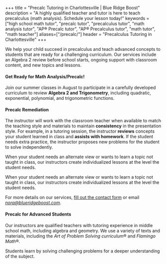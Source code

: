 +++
title = "Precalc Tutoring in Charlottesville | Blue Ridge Boost"
description = "A highly qualified teacher and tutor is here to teach precalculus (math analysis). Schedule your lesson today!"
keywords = ["high school math tutor", "precalc tutor", "precalculus tutor", "math analysis tutor", "AP&reg; Precalc tutor", "AP&reg; Precalculus tutor", "math tutor", "math teacher"]
aliases=["/precalc/"]
header = "Precalculus Tutoring in Charlottesville"
+++

<div class="container">

<div class="row">

<div class="col left">

We help your child succeed in precalculus and teach advanced concepts to students that are ready for a challenging curriculum. Our services include an Algebra 2 review before school starts, ongoing support with classroom content, and new topics and lessons.

<h4> Get Ready for Math Analysis/Precalc! </h4>

Join our summer classes in August to participate in a carefully developed curriculum to review **Algebra 2 and Trigonometry**, including quadratic, exponential, polynomial, and trigonometric functions.

<!-- <b>To secure your spot in one of our review sessions <a href="https://get-ready-for-the-next-school-year-with-math-reviews.cheddarup.com">signup here!</a></b>  -->

<h4> Precalc Remediation </h4>

The instructor will work with the classroom teacher when available to match the teaching style and materials to maintain **consistency** in the presentation style. For example, in a tutoring session, the instructor **reviews** concepts your student learned in class and **assists with homework**. If the student needs extra practice, the instructor proposes new problems for the student to solve independently.

When your student needs an alternate view or wants to learn a topic not taught in class, our instructors create individualized lessons at the level the student needs.


When your student needs an alternate view or wants to learn a topic not taught in class, our instructors create individualized lessons at the level the student needs.

For more details on our services, <a href="/contact/"> fill out the contact form</a> or email  <a href="mailto:nora@blueridgeboost.com"><em>nora@blueridgeboost.com</em></a>. 

<h4> Precalc for Advanced Students </h4>

Our instructors are qualified teachers with tutoring experience in middle school math, including algebra and geometry. We use a variety of texts and materials, including the *Art of Problem Solving curriculum*&reg; and *Flamingo Math*&reg;.

Students learn by solving challenging problems for a deeper understanding of the subject. 


</div></div></div>
